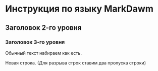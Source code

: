# Инструкция по языку MarkDawm

## Заголовок 2-го уровня
### Заголовок 3-го уровня

Обычный текст набираем как есть.

Новая строка. (Для разрыва строк ставим два пропуска строки)

